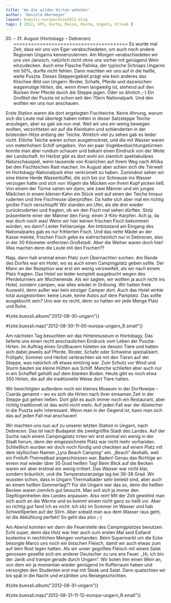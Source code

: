 ```yaml
---
title: 'Wo die wilden Hirten wohnten'
author: 'Daniela Obermeyer'
layout: buessli-europareise2012-blog
tags: [ 2012, GPX, Karte, Reise, Route, Ungarn, Urlaub ]
---
```

30. – 31. August (Hortobagy – Debrecen)
=======================================
Es wurde mal Zeit, dass wir uns von Eger verabschiedeten, um auch noch andere Regionen Ungarns kennenzulernen. Am Morgen verabschiedeten wir uns von Janosch, natürlich nicht ohne uns vorher mit genügend Wein einzudecken. Auch eine Flasche Palinka, der typische Schnaps Ungarns mit 50%, durfte nicht fehlen. Dann machten wir uns auf in die heiße, weite Puszta. Dieses Steppengebiet prägt wie kein anderes das Klischee-Bild von Ungarn: Rinder, Schafe, Pferde und dazwischen wagemutige Hirten, die, wenn ihnen langweilig ist, stehend auf den Rücken ihrer Pferde durch die Steppe jagen. Oder so ähnlich ;-) Ein Großteil der Puszta ist schon seit den 70ern Nationalpark. Und den wollten wir uns nun anschauen.

Erste Station waren die dort angelegten Fischteiche. Keine Ahnung, warum sich die Leute mal überlegt haben mitten in dieser Salzsteppe Teiche anzulegen, aber es gab sie nun mal. Weil wir uns ein wenig bewegen wollten, verzichteten wir auf die Kleinbahn und schlenderten in der brütenden Hitze entlang der Teiche. Wirklich viel zu sehen gab es leider nicht. Etliche Teiche waren schon ausgetrocknet, und die mit Wasser waren von meterhohem Schilf umgeben. Von ein paar Vogelbeobachtungstürmen konnte man aber rundum schauen und bekam einen Eindruck von der Weite der Landschaft. Im Herbst gibt es dort wohl ein ziemlich spektakuläres Naturschauspiel, wenn tausende von Kranichen auf ihrem Weg nach Afrika bei den Fischteichen Rast machen. Im August aber schien sich die Tierwelt im Hortobagy-Nationalpark eher verkrümelt zu haben. Zumindest sahen wir eine kleine Herde Wasserbüffel, die sich bis zur Schnauze ins Wasser verzogen hatte und sich von Vögeln die Mücken von ihrem Kopf picken ließ. Von einem der Türme sahen wir dann, wie zwei Männer und ein junges Mädchen in einem kleinen Kahn ein Stück weit auf einen der Teiche hinaus ruderten und ihre Fischreuse überprüften. Da hatte sich aber mal ein richtig großer Fisch verschlupft! Wir standen am Ufer, als die drei wieder zurückruderten und fragten, ob wir den Fisch mal sehen dürften. Stolz präsentierte einer der Männer den Fang: einen 3-Kilo-Karpfen. Ach ja, da war doch noch was! Wenn wir hier keinen frischen Fisch bekommen würden, wo dann? Leider Fehlanzeige. Am Imbisstand am Eingang des Nationalparks gab es nur frittierten Fisch. Und das nette Mädel an der Kasse meinte, frischen Fisch gebe es wahrscheinlich nur in Debrecen, also in der 30 Kilometer entfernten Großstadt. Aber die Weiher waren doch hier! Was machen denn die Leute mit den Fischen??

Naja, dann halt erstmal einen Platz zum Übernachten suchen. Am Rande des Dorfes war ein Hotel, wo es auch einen Campingplatz geben sollte. Der Mann an der Rezeption war erst ein wenig verzweifelt, als wir nach einem Platz fragten. Das Hotel sei leider komplett ausgebucht wegen des Pferdeturniers am Wochenende. Als wir sagten, wir wollten ja auch nicht ins Hotel, sondern campen, war alles wieder in Ordnung. Wir hatten freie Auswahl, denn außer war kein einziger Camper dort. Auch das Hotel wirkte total ausgestorben: keine Leute, keine Autos auf dem Parkplatz. Das sollte ausgebucht sein? Uns war es recht, denn so hatten wir jede Menge Platz und Ruhe.

#{site.buessli.album("2012-08-30-ungarn")}

#{site.buessli.map("2012-08-30-11-00-europa-ungarn_R.small")}

Am nächsten Tag besuchten wir das Hirtenmuseum in Hortobagy. Das lieferte uns einen recht anschaulichen Eindruck vom Leben der Puszta-Hirten. Im Auftrag eines Großbauern hüteten sie dessen Tiere und hatten sich dabei jeweils auf Pferde, Rinder, Schafe oder Schweine spezialisiert. Frühjahr, Sommer und Herbst verbrachten sie mit den Tieren auf der Steppe, was natürlich oft etwas eintönig war. Zum Schutz vor Wind und Sturm bauten sie kleine Hütten aus Schilf. Manche schliefen aber auch nur in ein Schaffell gehüllt auf dem blanken Boden. Heute gibt es noch etwa 350 Hirten, die auf die traditionelle Weise dort Tiere halten. 

Wir besichtigten außerdem noch ein kleines Museum in der Dorfkneipe – Csarda genannt – wo es sich die Hirten nach ihrer einsamen Zeit in der Steppe gut gehen ließen. Dort gibt es auch immer noch ein Restaurant, aber richtig traditionell ist das wohl nicht mehr. Auf jeden Fall war der Abstecher in die Puszta sehr interessant. Wenn man in der Gegend ist, kann man sich das auf jeden Fall mal anschauen!

Wir machten uns nun auf zu unserer letzten Station in Ungarn, nach Debrecen. Das ist nach Budapest die zweitgrößte Stadt des Landes. Auf der Suche nach einem Campingplatz irrten wir erst einmal ein wenig in der Stadt herum, denn der eingezeichnete Platz war nicht mehr vorhanden. Schließlich wurden wir doch noch fündig und checkten auf einem Platz mit dem idyllischen Namen „Lyra Beach Camping“ ein. „Beach“ deshalb, weil ein Freiluft-Thermalbad angeschlossen war. Baden! Genau das Richtige an einem mal wieder über 30 Grad heißen Tag! Beim Blick auf die Becken waren wir aber erstmal ein wenig irritiert. Das Wasser war nicht klar, sondern bräunlich, und die Temperaturanzeige lag bei 36-38 Grad. Wir wussten schon, dass in Ungarn Thermalbäder sehr beliebt sind, aber auch an einem heißen Sommertag?? Für die Ungarn war das so, denn die heißen Becken waren ziemlich gut besucht. Man soll sich ja immer den Gepflogenheiten des Landes anpassen. Also rein! Mit der Zeit gewöhnt man sich auch an die Wärme und es kommt einem nicht ganz so heiß vor. Aber so richtig gut fand ich es nicht: Ich sitz im Sommer im Wasser und hab Schweißperlen auf der Stirn. Aber sobald man aus dem Wasser raus geht, ist die Abkühlung perfekt! So geht das also ;-)

Am Abend konnten wir dann die Feuerstelle des Campingplatzes benutzen. Echt super, denn das Holz war hier auch zum ersten Mal seid Estland kostenlos in reichlichen Mengen vorhanden. Beim Supermarkt um die Ecke besorgte Marco uns noch ein bisschen Fleisch, damit wir auch etwas zum auf dem Rost legen hatten. Als wir unser gegrilltes Fleisch mit einem Salat genossen gesellte sich ein anderer Deutscher zu uns ans Feuer. „Hi, ich bin der Janik und trampe gerade durch Ungarn“. Wir boten ihm einen Wein an, von dem wir ja momentan wieder genügend im Kofferraum haben und versorgten den Studenten erst mal mit Steak und Salat. Dann quatschten wir bis spät in die Nacht und erzählten uns Reisegeschichten.

#{site.buessli.album("2012-08-31-ungarn")}

#{site.buessli.map("2012-08-31-11-12-europa-ungarn_R.small")}

